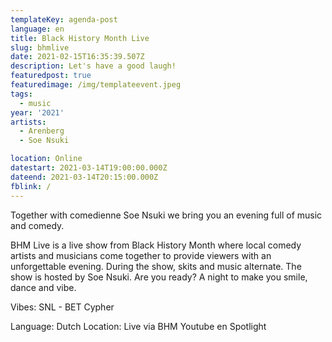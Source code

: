 ```yaml
---
templateKey: agenda-post
language: en
title: Black History Month Live
slug: bhmlive
date: 2021-02-15T16:35:39.507Z
description: Let's have a good laugh!
featuredpost: true
featuredimage: /img/templateevent.jpeg
tags:
  - music
year: '2021'
artists:
  - Arenberg
  - Soe Nsuki

location: Online
datestart: 2021-03-14T19:00:00.000Z
dateend: 2021-03-14T20:15:00.000Z
fblink: /
---
```





Together with comedienne Soe Nsuki we bring you an evening full of music and comedy.

BHM Live is a live show from Black History Month where local comedy artists and musicians come together to provide viewers with an unforgettable evening.
During the show, skits and music alternate.
The show is hosted by Soe Nsuki. Are you ready?
A night to make you smile, dance and vibe.

Vibes: SNL - BET Cypher

Language: Dutch
Location: Live via BHM Youtube en Spotlight
